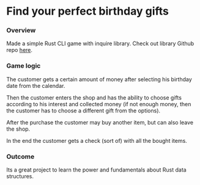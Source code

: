 # Find your perfect birthday gifts

### Overview 
Made a simple Rust CLI game with inquire library. Check out library Github repo [here](https://github.com/mikaelmello/inquire).

### Game logic 
The customer gets a certain amount of money after selecting his birthday date from the calendar. 

Then the customer enters the shop and has the ability to choose gifts according to his interest and collected money (if not enough money, then the customer has to choose a different gift from the options).

After the purchase the customer may buy another item, but can also leave the shop. 

In the end the customer gets a check (sort of) with all the bought items. 

### Outcome 
Its a great project to learn the power and fundamentals about Rust data structures. 
